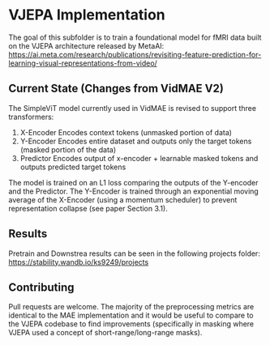 # VJEPA Implementation

The goal of this subfolder is to train a foundational model for fMRI data built on the VJEPA architecture released by MetaAI:
https://ai.meta.com/research/publications/revisiting-feature-prediction-for-learning-visual-representations-from-video/

## Current State (Changes from VidMAE V2)

The SimpleViT model currently used in VidMAE is revised to support three transformers:

1. X-Encoder
    Encodes context tokens (unmasked portion of data)
2. Y-Encoder
    Encodes entire dataset and outputs only the target tokens (masked portion of the data)
3. Predictor
    Encodes output of x-encoder + learnable masked tokens and outputs predicted target tokens
    
The model is trained on an L1 loss comparing the outputs of the Y-encoder and the Predictor. The Y-Encoder is trained through an exponential moving average of the X-Encoder (using a momentum scheduler) to prevent representation collapse (see paper Section 3.1).

## Results

Pretrain and Downstrea results can be seen in the following projects folder:
https://stability.wandb.io/ks9249/projects

## Contributing

Pull requests are welcome. The majority of the preprocessing metrics are identical to the MAE implementation and it would be useful to compare to the VJEPA codebase to find improvements (specifically in masking where VJEPA used a concept of short-range/long-range masks).
